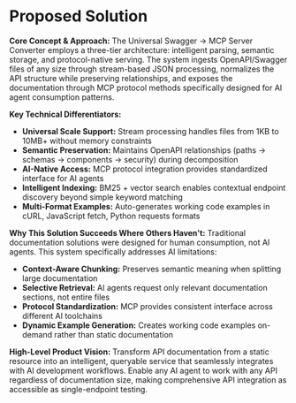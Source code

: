 # Proposed Solution

**Core Concept & Approach:**
The Universal Swagger → MCP Server Converter employs a three-tier architecture: intelligent parsing, semantic storage, and protocol-native serving. The system ingests OpenAPI/Swagger files of any size through stream-based JSON processing, normalizes the API structure while preserving relationships, and exposes the documentation through MCP protocol methods specifically designed for AI agent consumption patterns.

**Key Technical Differentiators:**
- **Universal Scale Support:** Stream processing handles files from 1KB to 10MB+ without memory constraints
- **Semantic Preservation:** Maintains OpenAPI relationships (paths → schemas → components → security) during decomposition
- **AI-Native Access:** MCP protocol integration provides standardized interface for AI agents
- **Intelligent Indexing:** BM25 + vector search enables contextual endpoint discovery beyond simple keyword matching
- **Multi-Format Examples:** Auto-generates working code examples in cURL, JavaScript fetch, Python requests formats

**Why This Solution Succeeds Where Others Haven't:**
Traditional documentation solutions were designed for human consumption, not AI agents. This system specifically addresses AI limitations:
- **Context-Aware Chunking:** Preserves semantic meaning when splitting large documentation
- **Selective Retrieval:** AI agents request only relevant documentation sections, not entire files
- **Protocol Standardization:** MCP provides consistent interface across different AI toolchains
- **Dynamic Example Generation:** Creates working code examples on-demand rather than static documentation

**High-Level Product Vision:**
Transform API documentation from a static resource into an intelligent, queryable service that seamlessly integrates with AI development workflows. Enable any AI agent to work with any API regardless of documentation size, making comprehensive API integration as accessible as single-endpoint testing.
